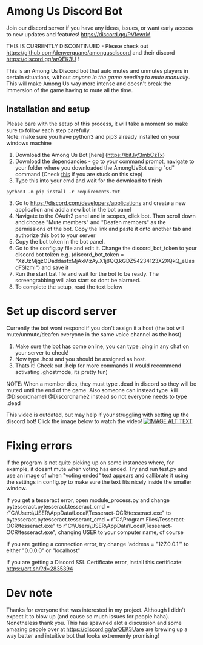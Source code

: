 # Among Us Discord Bot

Join our discord server if you have any ideas, issues, or want early access to new updates and features! https://discord.gg/PVfewrM<br />

THIS IS CURRENTLY DISCONTINUED - Please check out https://github.com/denverquane/amongusdiscord and their discord https://discord.gg/arQEK3U !

This is an Among Us Discord bot that auto mutes and unmutes players in certain situations, without *anyone in the game needing to mute manually*. This will make Among Us way more intense and doesn't break the immersion of the game having to mute all the time.

## Installation and setup

Please bare with the setup of this process, it will take a moment so make sure to follow each step carefully. <br />
Note: make sure you have python3 and pip3 already installed on your windows machine

1) Download the Among Us Bot [here] (https://bit.ly/3mbCzTx)
1) Download the dependancies - go to your command prompt, navigate to your folder where you downloaded the AmongUsBot using "cd" command (Check [this](https://www.digitalcitizen.life/command-prompt-how-use-basic-commands) if you are stuck on this step)
2) Type this into your cmd and wait for the download to finish
``` 
python3 -m pip install -r requirements.txt
```
3) Go to https://discord.com/developers/applications and create a new application and add a new bot in the bot panel
4) Navigate to the OAuth2 panel and in scopes, click bot. Then scroll down and choose "Mute members" and "Deafen members" as the permissions of the bot. Copy the link and paste it onto another tab and authorize this bot to your server
6) Copy the bot token in the bot panel.
7) Go to the config.py file and edit it. Change the discord_bot_token to your discord bot token e.g. (discord_bot_token = "XzUzMjgzODaddasfxMjAxMzAy.X1j8QQ.kGDZ54234123X2XQkQ_eUasdFSIzmI") and save it
8) Run the start.bat file and wait for the bot to be ready. The screengrabbing will also start so dont be alarmed.
9) To complete the setup, read the text below

# Set up discord server

Currently the bot wont respond if you don't assign it a host (the bot will mute/unmute/deafen everyone in the same voice channel as the host)

1) Make sure the bot has come online, you can type .ping in any chat on your server to check!
2) Now type .host and you should be assigned as host. 
3) Thats it! Check out .help for more commands (I would recommend activating .ghostmode, its pretty fun)

NOTE: When a member dies, they must type .dead in discord so they will be muted until the end of the game. Also someone can instead type .kill @Discordname1 @Discordname2 instead so not everyone needs to type .dead

This video is outdated, but may help if your struggling with setting up the discord bot! Click the image below to watch the video!
[![IMAGE ALT TEXT](https://i.imgur.com/VgEd7qa.jpg)](https://www.youtube.com/watch?v=TrBBLbwmQic "AMONG US Discord Mute Bot [Download and Setup Tutorial]")

# Fixing errors

If the program is not quite picking up on some instances where, for example, it doesnt mute when voting has ended. Try and run test.py and use an image of when "voting ended" text appears and callibrate it using the settings in config.py to make sure the text fits nicely inside the smaller window. 

If you get a tesseract error, open module_process.py and change pytesseract.pytesseract.tesseract_cmd = r"C:\Users\USER\AppData\Local\Tesseract-OCR\tesseract.exe" to pytesseract.pytesseract.tesseract_cmd = r"C:\Program Files\Tesseract-OCR\tesseract.exe" to r"C:\Users\USER\AppData\Local\Tesseract-OCR\tesseract.exe", changing USER to your computer name, of course

If you are getting a connection error, try change 'address = "127.0.0.1"' to either "0.0.0.0" or "localhost"

If you are getting a Discord SSL Certificate error, install this certificate: https://crt.sh/?d=2835394

# Dev note

Thanks for everyone that was interested in my project. Although I didn't expect it to blow up (and cause so much issues for people haha). Nonetheless thank you. This has spawned alot a discussion and some amazing people over at https://discord.gg/arQEK3Uare are brewing up a way better and intuitive bot that looks extrememly promising!
